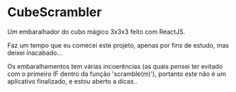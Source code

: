 # CubeScrambler
Um embaralhador do cubo mágico 3x3x3 feito com ReactJS.


Faz um tempo que eu comecei este projeto, apenas por fins de estudo, mas deixei inacabado...

Os embaralhamentos tem várias incoerências (as quais pensei ter evitado com o primeiro IF dentro da função 'scramble(m)'), portanto este não é um aplicativo finalizado, e estou aberto a dicas..

